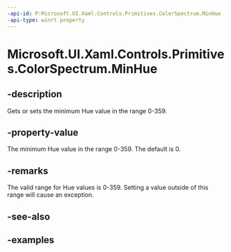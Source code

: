 ```yaml
---
-api-id: P:Microsoft.UI.Xaml.Controls.Primitives.ColorSpectrum.MinHue
-api-type: winrt property
---
```

<!-- Property syntax.
public int MinHue { get;  set; }
-->

# Microsoft.UI.Xaml.Controls.Primitives.ColorSpectrum.MinHue


## -description

Gets or sets the minimum Hue value in the range 0-359.


## -property-value

The minimum Hue value in the range 0-359. The default is 0.


## -remarks

The valid range for Hue values is 0-359. Setting a value outside of this range will cause an exception.


## -see-also


## -examples


